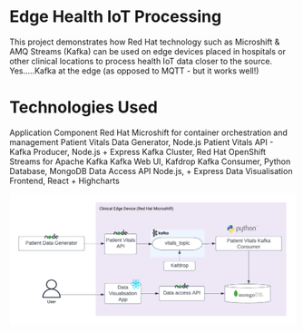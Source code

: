 # Edge Health IoT Processing
This project demonstrates how Red Hat technology such as Microshift & AMQ Streams (Kafka) can be used on edge devices placed in hospitals or other clinical locations to process health IoT data closer to the source. Yes.....Kafka at the edge (as opposed to MQTT - but it works well!)

# Technologies Used
Application	Component
Red Hat Microshift for container orchestration and management
Patient Vitals Data Generator,	Node.js
Patient Vitals API - Kafka Producer,	Node.js + Express
Kafka Cluster,	Red Hat OpenShift Streams for Apache Kafka
Kafka Web UI,	Kafdrop
Kafka Consumer,	Python
Database,	MongoDB
Data Access API	Node.js, + Express
Data Visualisation Frontend,	React + Highcharts

![alt text](https://github.com/adendl/DigitalHealth-Edge/blob/main/images/app_architecture.png)


